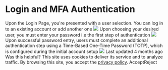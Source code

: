 
# Login and MFA Authentication
Upon the Login Page, you're presented with a user selection. You can log in to an existing account or add another one 
![](https://docs.zeron.one/~gitbook/image?url=https%3A%2F%2F1956480574-files.gitbook.io%2F%7E%2Ffiles%2Fv0%2Fb%2Fgitbook-x-prod.appspot.com%2Fo%2Fspaces%252FUuBdNVlAow8f9cZKicFF%252Fuploads%252FPcJbpyWNX44xmuaTvvnP%252FScreenshot%25202025-02-17%2520at%25204.52.43%25E2%2580%25AFPM.png%3Falt%3Dmedia%26token%3Df6d2efbb-d6a4-43d5-a225-a3ef87653c3a&width=768&dpr=4&quality=100&sign=57bc4eb7&sv=2)
Upon choosing your desired user, you must enter your password i.e the first step of authentication 
![](https://docs.zeron.one/~gitbook/image?url=https%3A%2F%2F1956480574-files.gitbook.io%2F%7E%2Ffiles%2Fv0%2Fb%2Fgitbook-x-prod.appspot.com%2Fo%2Fspaces%252FUuBdNVlAow8f9cZKicFF%252Fuploads%252FAKRCz8H7bOVnetlROeWR%252FScreenshot%25202025-02-17%2520at%25204.54.05%25E2%2580%25AFPM.png%3Falt%3Dmedia%26token%3D73193852-e038-4dd1-9322-818a3f9f450f&width=768&dpr=4&quality=100&sign=fafbd65&sv=2)
Upon successful password entry, users must complete an additional authentication step using a Time-Based One-Time Password (TOTP), which is configured during the initial account setup 
![](https://docs.zeron.one/~gitbook/image?url=https%3A%2F%2F1956480574-files.gitbook.io%2F%7E%2Ffiles%2Fv0%2Fb%2Fgitbook-x-prod.appspot.com%2Fo%2Fspaces%252FUuBdNVlAow8f9cZKicFF%252Fuploads%252FhPNA074Vs4Kqe43ZFrii%252FScreenshot%25202025-02-17%2520at%25204.54.45%25E2%2580%25AFPM.png%3Falt%3Dmedia%26token%3Daaf89d67-0849-42d7-86f8-37bc9f8ba2ee&width=768&dpr=4&quality=100&sign=77b036f8&sv=2)
Last updated 4 months ago
Was this helpful?
This site uses cookies to deliver its service and to analyze traffic. By browsing this site, you accept the [privacy policy](https://zeron.one/privacy-policy/).
AcceptReject
